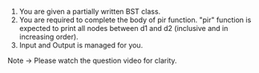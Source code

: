 1. You are given a partially written BST class.
2. You are required to complete the body of pir function. "pir" function is expected to print all nodes between d1 and d2 (inclusive and in increasing order).
3. Input and Output is managed for you. 

Note -> Please watch the question video for clarity.

